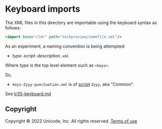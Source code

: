 # Keyboard imports

The XML files in this directory are importable using the keyboard syntax as follows:

```xml
<import base="cldr" path="techpreview/somefile.xml"/>
```

As an experiment, a naming convention is being attempted:

- _type_`-`_script_`-`_description_`.xml`

Where _type_ is the top level element such as `<keys>`.

So,

- `keys-Zyyy-punctuation.xml` is of [script](https://www.unicode.org/iso15924/iso15924-codes.html) `Zyyy`, aka "Common".


See [tr35-keyboard.md](../../docs/ldml/tr35-keyboards.md#Element_import)

## Copyright

Copyright &copy; 2022 Unicode, Inc.
All rights reserved.
[Terms of use](http://www.unicode.org/copyright.html)
